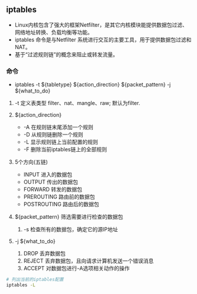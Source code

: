 
## iptables
- Linux内核包含了强大的框架Netfilter，是其它内核模块能提供数据包过滤、网络地址转换、负载均衡等功能。
- iptables 命令是与Netfilter 系统进行交互的主要工具，用于提供数据包过滤和NAT。
- 基于“过滤规则链”的概念来阻止或转发流量。
### 命令
- iptables -t ${tabletype} ${action_direction} ${packet_pattern} -j ${what_to_do}
1. -t 定义表类型 filter、nat、mangle、raw; 默认为filter.
2. ${action_direction} 
    - -A 在规则链末尾添加一个规则
    - -D 从规则链删除一个规则
    - -L 显示规则链上当前配置的规则
    - -F 删除当前iptables链上的全部规则
3. 5个方向(五链)
    - INPUT 进入的数据包
    - OUTPUT 传出的数据包
    - FORWARD 转发的数据包
    - PREROUTING 路由前的数据包
    - POSTROUTING  路由后的数据包
4. ${packet_pattern} 筛选需要进行检查的数据包
    1. -s 检查所有的数据包，确定它的源IP地址

5. -j ${what_to_do}
    1. DROP 丢弃数据包
    2. REJECT 丢弃数据包，且向请求计算机发送一个错误消息
    3. ACCEPT 对数据包进行-A选项相关动作的操作

```bash
# 列出当前的iptables配置
iptables -L
```